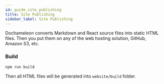 ```yaml
---
id: guide_site_publishing
title: Site Publishing
sidebar_label: Site Publishing
---
```


Dochameleon converts Markdown and React source files into static HTML files. Then you put them on any of the web hosting solution, GitHub, Amazon S3, etc.

### Build

```
npm run build
```

Then all HTML files will be generated into `website/build` folder.
